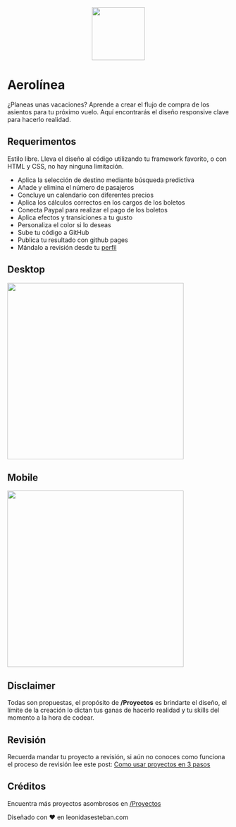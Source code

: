 <div align="center">
<img width="120px"  src="https://raw.githubusercontent.com/no-te-rindas/logo/main/Logo/LeonidasEsteban-destello-envolvente-cuadrada.png" />
</div>

#  Aerolínea
¿Planeas unas vacaciones?
Aprende a crear el flujo de compra de los asientos para tu próximo vuelo. Aquí encontrarás el diseño responsive clave para hacerlo realidad.

## Requerimentos
Estilo libre. Lleva el diseño al código utilizando tu framework favorito, o con HTML y CSS, no hay ninguna limitación.


- Aplica la selección de destino mediante búsqueda predictiva
- Añade y elimina el número de pasajeros
- Concluye un calendario con diferentes precios
- Aplica los cálculos correctos en los cargos de los boletos
- Conecta Paypal para realizar el pago de los boletos
- Aplica efectos y transiciones a tu gusto
- Personaliza el color si lo deseas
- Sube tu código a GitHub
- Publica tu resultado con github pages
- Mándalo a revisión desde tu [perfil](https://leonidasesteban.com/estudiante)


## Desktop

<img width="400px"  src="https://raw.githubusercontent.com/uxcristopher/imagenes/main/Readmes/Aeroli%CC%81nea/Desktop.jpg" />


## Mobile

<img width="400px" src="https://raw.githubusercontent.com/uxcristopher/imagenes/main/Readmes/Aeroli%CC%81nea/Mobile.jpg" />

## Disclaimer

Todas son propuestas, el propósito de **/Proyectos** es brindarte el diseño, el límite de la creación lo dictan tus ganas de hacerlo realidad y tu skills del momento a la hora de codear.


## Revisión

Recuerda mandar tu proyecto a revisión, si aún no conoces como funciona el proceso de revisión lee este post: [Como usar proyectos en 3 pasos](https://leonidasesteban.com/blog/como-usar-proyectos-en-3-pasos)

## Créditos

Encuentra más proyectos asombrosos en [/Proyectos](https://leonidasesteban.com/proyectos)

Diseñado con ♥️ en leonidasesteban.com